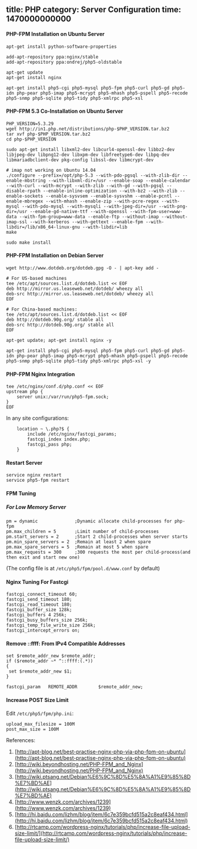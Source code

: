title: PHP
category: Server Configuration
time: 1470000000000
---
#### PHP-FPM Installation on Ubuntu Server

```
apt-get install python-software-properties

add-apt-repository ppa:nginx/stable
add-apt-repository ppa:ondrej/php5-oldstable

apt-get update
apt-get install nginx

apt-get install php5-cgi php5-mysql php5-fpm php5-curl php5-gd php5-idn php-pear php5-imap php5-mcrypt php5-mhash php5-pspell php5-recode php5-snmp php5-sqlite php5-tidy php5-xmlrpc php5-xsl
```

#### PHP-FPM 5.3 Co-Installation on Ubuntu Server

```
PHP_VERSION=5.3.29
wget http://in1.php.net/distributions/php-$PHP_VERSION.tar.bz2
tar xvf php-$PHP_VERSION.tar.bz2
cd php-$PHP_VERSION

sudo apt-get install libxml2-dev libcurl4-openssl-dev libbz2-dev libjpeg-dev libpng12-dev libxpm-dev libfreetype6-dev libpq-dev libmariadbclient-dev pkg-config libssl-dev libmcrypt-dev

# imap not working on Ubuntu 14.04
./configure --prefix=/opt/php-5.3 --with-pdo-pgsql --with-zlib-dir --enable-mbstring --with-libxml-dir=/usr --enable-soap --enable-calendar --with-curl --with-mcrypt --with-zlib --with-gd --with-pgsql --disable-rpath --enable-inline-optimization --with-bz2 --with-zlib --enable-sockets --enable-sysvsem --enable-sysvshm --enable-pcntl --enable-mbregex --with-mhash --enable-zip --with-pcre-regex --with-mysql --with-pdo-mysql --with-mysqli --with-jpeg-dir=/usr --with-png-dir=/usr --enable-gd-native-ttf --with-openssl --with-fpm-user=www-data --with-fpm-group=www-data --enable-ftp --without-imap --without-imap-ssl --with-kerberos --with-gettext --enable-fpm --with-libdir=/lib/x86_64-linux-gnu --with-libdir=lib
make

sudo make install
```

#### PHP-FPM Installation on Debian Server

```
wget http://www.dotdeb.org/dotdeb.gpg -O - | apt-key add -

# For US-based machines
tee /etc/apt/sources.list.d/dotdeb.list << EOF
deb http://mirror.us.leaseweb.net/dotdeb/ wheezy all
deb-src http://mirror.us.leaseweb.net/dotdeb/ wheezy all
EOF

# For China-based machines:
tee /etc/apt/sources.list.d/dotdeb.list << EOF
deb http://dotdeb.90g.org/ stable all
deb-src http://dotdeb.90g.org/ stable all
EOF

apt-get update; apt-get install nginx -y

apt-get install php5-cgi php5-mysql php5-fpm php5-curl php5-gd php5-idn php-pear php5-imap php5-mcrypt php5-mhash php5-pspell php5-recode php5-snmp php5-sqlite php5-tidy php5-xmlrpc php5-xsl -y
```

#### PHP-FPM Nginx Integration

```
tee /etc/nginx/conf.d/php.conf << EOF
upstream php {
    server unix:/var/run/php5-fpm.sock;
}
EOF
```

In any site configurations:

```
    location ~ \.php?$ {
        include /etc/nginx/fastcgi_params;
        fastcgi_index index.php;
        fastcgi_pass php;
    }
```

#### Restart Server

```
service nginx restart
service php5-fpm restart
```

#### FPM Tuning

##### For Low Memory Server

```
pm = dynamic              ;Dynamic allocate child-processes for php-fpm
pm.max_children = 5       ;Limit number of child-processes
pm.start_servers = 2      ;Start 2 child-processes when server starts
pm.min_spare_servers = 2  ;Remain at least 2 when spare
pm.max_spare_servers = 5  ;Remain at most 5 when spare
pm.max_requests = 300     ;300 requests the most per child-process(and then exit and start new one)
```

(The config file is at `/etc/php5/fpm/pool.d/www.conf` by default)

#### Nginx Tuning For Fastcgi

```
fastcgi_connect_timeout 60;
fastcgi_send_timeout 180;
fastcgi_read_timeout 180;
fastcgi_buffer_size 128k;
fastcgi_buffers 4 256k;
fastcgi_busy_buffers_size 256k;
fastcgi_temp_file_write_size 256k;
fastcgi_intercept_errors on;
```

#### Remove ::ffff: From IPv4 Compatible Addresses

```
set $remote_addr_new $remote_addr;
if ($remote_addr ~* ^::ffff:(.*))
{
 set $remote_addr_new $1;
}

fastcgi_param   REMOTE_ADDR        $remote_addr_new;
```

#### Increase POST Size Limit

Edit `/etc/php5/fpm/php.ini`:

```
upload_max_filesize = 100M
post_max_size = 100M
```

References:

1. [http://apt-blog.net/best-practise-nginx-php-via-php-fpm-on-ubuntu](http://apt-blog.net/best-practise-nginx-php-via-php-fpm-on-ubuntu)
2. [http://wiki.beyondhosting.net/PHP-FPM_and_Nginx](http://wiki.beyondhosting.net/PHP-FPM_and_Nginx)
3. [http://wiki.ptsang.net/Debian%E6%9C%8D%E5%8A%A1%E9%85%8D%E7%BD%AE](http://wiki.ptsang.net/Debian%E6%9C%8D%E5%8A%A1%E9%85%8D%E7%BD%AE)
4. [http://www.wenzk.com/archives/1239](http://www.wenzk.com/archives/1239)
5. [http://hi.baidu.com/lizhm/blog/item/6c7e359bcfd515a2c8eaf434.html](http://hi.baidu.com/lizhm/blog/item/6c7e359bcfd515a2c8eaf434.html)
6. [http://rtcamp.com/wordpress-nginx/tutorials/php/increase-file-upload-size-limit/](http://rtcamp.com/wordpress-nginx/tutorials/php/increase-file-upload-size-limit/)

